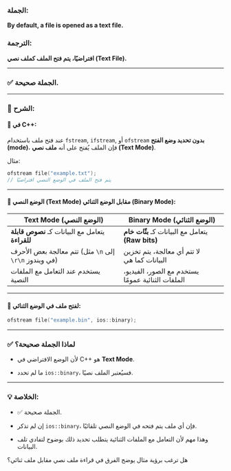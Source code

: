 ### الجملة:

**By default, a file is opened as a text file.**

### الترجمة:

**افتراضيًا، يتم فتح الملف كملف نصي (Text File).**

---

### ✅ الجملة **صحيحة**.

---

### 📘 الشرح:

#### 🔹 في C++:

عند فتح ملف باستخدام `fstream`, `ifstream`, أو `ofstream` **بدون تحديد وضع الفتح (mode)**، فإن الملف يُفتح على أنه **ملف نصي (Text Mode)**.

مثال:

```cpp
ofstream file("example.txt");
// يتم فتح الملف في الوضع النصي افتراضيًا
```

---

#### 📌 الوضع النصي (Text Mode) مقابل الوضع الثنائي (Binary Mode):

|Text Mode (الوضع النصي)|Binary Mode (الوضع الثنائي)|
|---|---|
|يتعامل مع البيانات كـ **نصوص قابلة للقراءة**|يتعامل مع البيانات كـ **بتّات خام (Raw bits)**|
|تتم معالجة بعض الأحرف (مثل `\n` إلى `\r\n` في ويندوز)|لا تتم أي معالجة، يتم تخزين البيانات كما هي|
|يستخدم عند التعامل مع الملفات النصية|يستخدم مع الصور، الفيديو، الملفات الثنائية عمومًا|

---

#### 🔹 لفتح ملف في الوضع الثنائي:

```cpp
ofstream file("example.bin", ios::binary);
```

---

### ✅ لماذا الجملة صحيحة؟

- لأن الوضع الافتراضي في C++ هو **Text Mode**.
    
- ما لم تحدد `ios::binary`، فسيُعتبر الملف نصيًا.
    

---

### 💡 الخلاصة:

- ✅ الجملة صحيحة.
    
- إن لم تذكر `ios::binary`، فإن أي ملف يتم فتحه في الوضع النصي تلقائيًا.
    
- وهذا مهم لأن التعامل مع الملفات الثنائية يتطلب تحديد ذلك بوضوح لتفادي تلف البيانات.
    

هل ترغب برؤية مثال يوضح الفرق في قراءة ملف نصي مقابل ملف ثنائي؟